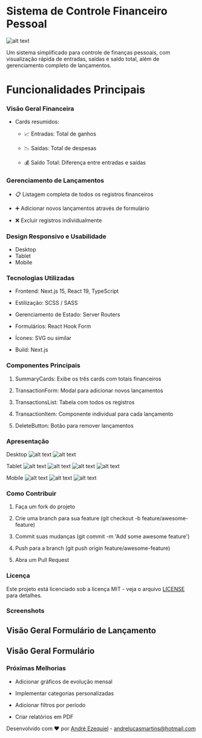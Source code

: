 # Sistema de Controle Financeiro Pessoal

 ![alt text](image.png)

 Um sistema simplificado para controle de finanças pessoais, com visualização rápida de entradas, saídas e saldo total, além de gerenciamento completo de lançamentos.

 # Funcionalidades Principais

 ### Visão Geral Financeira

  -  Cards resumidos:

      -  📈 Entradas: Total de ganhos

      -  📉 Saídas: Total de despesas

      -  💰 Saldo Total: Diferença entre entradas e saídas

### Gerenciamento de Lançamentos

  - 📋 Listagem completa de todos os registros financeiros

  -  ➕ Adicionar novos lançamentos através de formulário

  -  ❌ Excluir registros individualmente

### Design Responsivo e Usabilidade
  - Desktop
  - Tablet
  - Mobile

### Tecnologias Utilizadas

  -  Frontend: Next.js 15, React 19, TypeScript

  -  Estilização: SCSS / SASS

  -  Gerenciamento de Estado: Server Routers

  -  Formulários: React Hook Form

  -  Ícones: SVG ou similar

  -  Build: Next.js

### Componentes Principais

  1. SummaryCards: Exibe os três cards com totais financeiros

  2. TransactionForm: Modal para adicionar novos lançamentos

  3.  TransactionsList: Tabela com todos os registros

  4.  TransactionItem: Componente individual para cada lançamento

  5.  DeleteButton: Botão para remover lançamentos

### Apresentação
  Desktop
  ![alt text](image.png)
  ![alt text](image-1.png)

  Tablet
  ![alt text](image-2.png)
  ![alt text](image-4.png)
  ![alt text](image-5.png)
  ![alt text](image-6.png)

  Mobile
  ![alt text](image-9.png)
  ![alt text](image-7.png)
  ![alt text](image-8.png)

### Como Contribuir

  1.  Faça um fork do projeto

  2.  Crie uma branch para sua feature (git checkout -b feature/awesome-feature)

  3.  Commit suas mudanças (git commit -m 'Add some awesome feature')

  4.  Push para a branch (git push origin feature/awesome-feature)

  5.  Abra um Pull Request

### Licença

Este projeto está licenciado sob a licença MIT - veja o arquivo [LICENSE]() para detalhes.

### Screenshots
Visão Geral	  Formulário de Lançamento
--
Visão Geral	Formulário
--

### Próximas Melhorias

  -  Adicionar gráficos de evolução mensal

  -  Implementar categorias personalizadas

  -  Adicionar filtros por período

  -  Criar relatórios em PDF


Desenvolvido com ❤️ por [André Ezequiel]("https://www.linkedin.com/in/andreezequiel/") - [andrelucasmartins@hotmail.com](mailto:andrelucasmartins@hotmail.com)